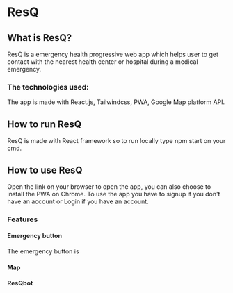 # ResQ
## What is ResQ? 
ResQ is a emergency health progressive web app which helps user to get contact with the nearest health center or hospital during a medical emergency. 
### The technologies used:
The app is made with React.js, Tailwindcss, PWA, Google Map platform API. 

## How to run ResQ
ResQ is made with React framework so to run locally type npm start on your cmd.

## How to use ResQ
Open the link on your browser to open the app, you can also choose to install the PWA on Chrome. 
To use the app you have to signup if you don't have an account or Login if you have an account. 
### Features
#### Emergency button
The emergency button is
#### Map

#### ResQbot
